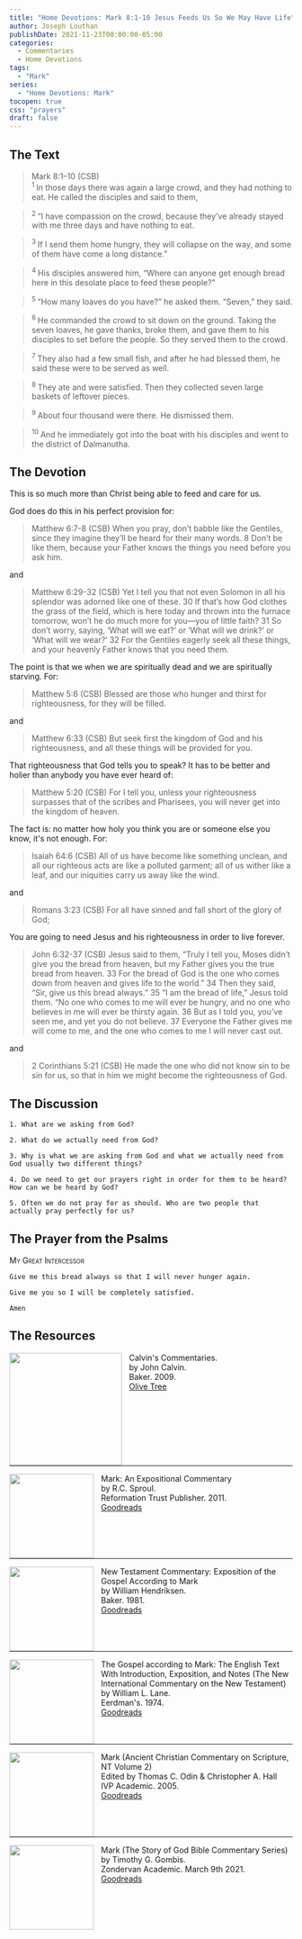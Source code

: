 ```yaml
---
title: "Home Devotions: Mark 8:1-10 Jesus Feeds Us So We May Have Life"
author: Joseph Louthan
publishDate: 2021-11-23T00:00:00-05:00
categories:
  - Commentaries
  - Home Devotions
tags:
  - "Mark"
series:
  - "Home Devotions: Mark"
tocopen: true
css: "prayers"
draft: false
---
```

## The Text

>Mark 8:1–10 (CSB)  
><sup> 1 </sup> In those days there was again a large crowd, and they had nothing to eat. He called the disciples and said to them, 

><sup> 2 </sup> “I have compassion on the crowd, because they’ve already stayed with me three days and have nothing to eat. 

><sup> 3 </sup> If I send them home hungry, they will collapse on the way, and some of them have come a long distance.” 

><sup> 4 </sup> His disciples answered him, “Where can anyone get enough bread here in this desolate place to feed these people?” 

><sup> 5 </sup> “How many loaves do you have?” he asked them. “Seven,” they said. 

><sup> 6 </sup> He commanded the crowd to sit down on the ground. Taking the seven loaves, he gave thanks, broke them, and gave them to his disciples to set before the people. So they served them to the crowd. 

><sup> 7 </sup> They also had a few small fish, and after he had blessed them, he said these were to be served as well. 

><sup> 8 </sup> They ate and were satisfied. Then they collected seven large baskets of leftover pieces. 

><sup> 9 </sup> About four thousand were there. He dismissed them. 

><sup> 10 </sup> And he immediately got into the boat with his disciples and went to the district of Dalmanutha.

## The Devotion

This is so much more than Christ being able to feed and care for us.

God does do this in his perfect provision for:

>Matthew 6:7-8 (CSB) When you pray, don’t babble like the Gentiles, since they imagine they’ll be heard for their many words. 8 Don’t be like them, because your Father knows the things you need before you ask him.

and

>Matthew 6:29-32 (CSB) Yet I tell you that not even Solomon in all his splendor was adorned like one of these. 30 If that’s how God clothes the grass of the field, which is here today and thrown into the furnace tomorrow, won’t he do much more for you—you of little faith? 31 So don’t worry, saying, ‘What will we eat?’ or ‘What will we drink?’ or ‘What will we wear?’ 32 For the Gentiles eagerly seek all these things, and your heavenly Father knows that you need them.

The point is that we when we are spiritually dead and we are spiritually starving. For:

>Matthew 5:6 (CSB) Blessed are those who hunger and thirst for righteousness, for they will be filled.

and

>Matthew 6:33 (CSB) But seek first the kingdom of God and his righteousness, and all these things will be provided for you.

That righteousness that God tells you to speak? It has to be better and holier than anybody you have ever heard of:

>Matthew 5:20 (CSB) For I tell you, unless your righteousness surpasses that of the scribes and Pharisees, you will never get into the kingdom of heaven.

The fact is: no matter how holy you think you are or someone else you know, it's not enough. For:

>Isaiah 64:6 (CSB) All of us have become like something unclean,
and all our righteous acts are like a polluted garment;
all of us wither like a leaf,
and our iniquities carry us away like the wind.

and

>Romans 3:23 (CSB) For all have sinned and fall short of the glory of God;

You are going to need Jesus and his righteousness in order to live forever.

>John 6:32-37 (CSB) Jesus said to them, “Truly I tell you, Moses didn’t give you the bread from heaven, but my Father gives you the true bread from heaven. 33 For the bread of God is the one who comes down from heaven and gives life to the world.”
34 Then they said, “Sir, give us this bread always.”
35 “I am the bread of life,” Jesus told them. “No one who comes to me will ever be hungry, and no one who believes in me will ever be thirsty again. 36 But as I told you, you’ve seen me, and yet you do not believe. 37 Everyone the Father gives me will come to me, and the one who comes to me I will never cast out.

and

>2 Corinthians 5:21 (CSB) He made the one who did not know sin to be sin for us, so that in him we might become the righteousness of God.

## The Discussion

```text
1. What are we asking from God?
```

```text
2. What do we actually need from God?
```

```text
3. Why is what we are asking from God and what we actually need from God usually two different things?
```

```text
4. Do we need to get our prayers right in order for them to be heard? How can we be heard by God?
```

```text
5. Often we do not pray for as should. Who are two people that actually pray perfectly for us?
```

## The Prayer from the Psalms

>

<div style='font-variant: small-caps;'>
My Great Intercessor
</div>

```text
Give me this bread always so that I will never hunger again.

Give me you so I will be completely satisfied.

Amen
```

<div style="page-break-after: always;"></div>



## The Resources

<p style="clear:both;">

<img src="/images/resources/commentary-calvin-set.png" align="left" width="200" style="padding-right: 10px" />Calvin's Commentaries.  
by John Calvin.  
Baker. 2009.  
[Olive Tree](https://www.olivetree.com/store/product.php?productid=17517)

<p style="clear:both;">

---

<img src="/images/resources/commentary-mark-sproul.jpg" align="left" width="150" style="padding-right: 10px" />Mark: An Expositional Commentary  
by R.C. Sproul.  
Reformation Trust Publisher. 2011.  
[Goodreads](https://www.goodreads.com/book/show/13329901-mark?ac=1&from_search=true&qid=AjPCOwNAXj&rank=1)

<p style="clear:both;">

---

<img src="/images/resources/commentary-mark-hendriksen.jpg" align="left" width="150" style="padding-right: 10px" />New Testament Commentary: Exposition of the Gospel According to Mark  
by William Hendriksen.  
Baker. 1981.  
[Goodreads](https://www.goodreads.com/book/show/2365098.Mark)

<p style="clear:both;">

---

<img src="/images/resources/commentary-mark-lane.jpg" align="left" width="150" style="padding-right: 10px" />The Gospel according to Mark: The English Text With Introduction, Exposition, and Notes (The New International Commentary on the New Testament)  
by William L. Lane.  
Eerdman's. 1974.  
[Goodreads](https://www.goodreads.com/book/show/978619.The_Gospel_of_Mark?from_search=true&from_srp=true&qid=UOUMUiJ7z4&rank=2)

<p style="clear:both;">

---

<img src="/images/resources/commentary-mark-oden.jpg" align="left" width="150" style="padding-right: 10px" />Mark (Ancient Christian Commentary on Scripture, NT Volume 2)  
Edited by Thomas C. Odin & Christopher A. Hall  
IVP Academic. 2005.  
[Goodreads](https://www.goodreads.com/book/show/33015669-mark)

<p style="clear:both;">

---

<img src="/images/resources/commentary-mark-gombis.jpg" align="left" width="150" style="padding-right: 10px" />Mark (The Story of God Bible Commentary Series)  
by Timothy G. Gombis.   
Zondervan Academic. March 9th 2021.  
[Goodreads](https://www.goodreads.com/book/show/54287613-mark)

<p style="clear:both;">
